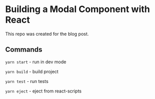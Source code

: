 # Building a Modal Component with React

This repo was created for the blog post.

## Commands

`yarn start` - run in dev mode

`yarn build` - build project

`yarn test` - run tests

`yarn eject` - eject from react-scripts
